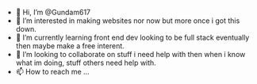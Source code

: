 - 👋 Hi, I’m @Gundam617
- 👀 I’m interested in making websites nor now but more once i got this down.
- 🌱 I’m currently learning front end dev looking to be full stack eventually then maybe make a free interent.
- 💞️ I’m looking to collaborate on stuff i need help with then when i know what im doing, stuff others need help with.
- 📫 How to reach me ...

<!---
Gundam617/Gundam617 is a ✨ special ✨ repository because its `README.md` (this file) appears on your GitHub profile.
You can click the Preview link to take a look at your changes.
--->
